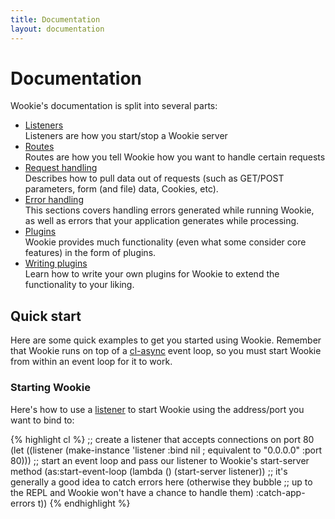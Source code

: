 ```yaml
---
title: Documentation
layout: documentation
---
```


<a id="documentation"></a>
Documentation
=============
Wookie's documentation is split into several parts:

- [Listeners](/wookie/listeners)<br>
  Listeners are how you start/stop a Wookie server
- [Routes](/wookie/routes)<br>
  Routes are how you tell Wookie how you want to handle certain requests
- [Request handling](/wookie/request-handling)<br>
  Describes how to pull data out of requests (such as GET/POST parameters, form
  (and file) data, Cookies, etc).
- [Error handling](/wookie/error-handling)<br>
  This sections covers handling errors generated while running Wookie, as well
  as errors that your application generates while processing.
- [Plugins](/wookie/plugins)<br>
  Wookie provides much functionality (even what some consider core features) in
  the form of plugins.
- [Writing plugins](/wookie/writing-plugins)<br>
  Learn how to write your own plugins for Wookie to extend the functionality to
  your liking.

<a id="quick-start"></a>
Quick start
-----------
Here are some quick examples to get you started using Wookie. Remember that
Wookie runs on top of a [cl-async](/cl-async) event loop, so you must start
Wookie from within an event loop for it to work.

### Starting Wookie
Here's how to use a [listener](/wookie/listeners#listener) to start Wookie
using the address/port you want to bind to:

{% highlight cl %}
;; create a listener that accepts connections on port 80
(let ((listener (make-instance 'listener
                               :bind nil  ; equivalent to "0.0.0.0"
                               :port 80)))
  ;; start an event loop and pass our listener to Wookie's start-server method
  (as:start-event-loop
    (lambda () (start-server listener))
    ;; it's generally a good idea to catch errors here (otherwise they bubble
    ;; up to the REPL and Wookie won't have a chance to handle them)
    :catch-app-errors t))
{% endhighlight %}
